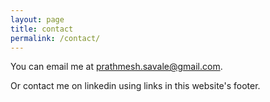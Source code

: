 ```yaml
---
layout: page
title: contact
permalink: /contact/
---
```


You can email me at <prathmesh.savale@gmail.com>.

Or contact me on linkedin using links in this website's footer. 

